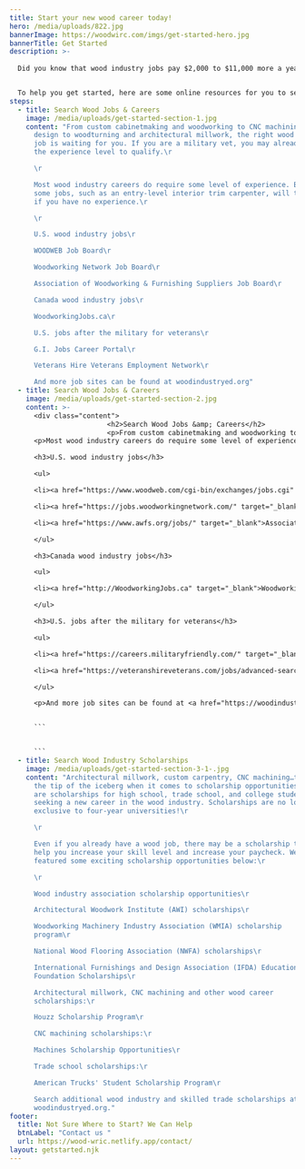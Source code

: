 ```yaml
---
title: Start your new wood career today!
hero: /media/uploads/822.jpg
bannerImage: https://woodwirc.com/imgs/get-started-hero.jpg
bannerTitle: Get Started
description: >-
  
  Did you know that wood industry jobs pay $2,000 to $11,000 more a year than many jobs that require a bachelor’s degree? What’s more, you can sometimes get paid while starting an entry-level woodworking job or other wood industry position while you train as an apprentice.


  To help you get started, here are some online resources for you to search for current jobs in the wood industry. No experience? No problem. Search the scholarship and apprenticeship opportunities below, to get the experience you need. In many cases, employers are looking for current apprentices to hire for entry-level jobs!
steps:
  - title: Search Wood Jobs & Careers
    image: /media/uploads/get-started-section-1.jpg
    content: "From custom cabinetmaking and woodworking to CNC machining and CAD
      design to woodturning and architectural millwork, the right wood industry
      job is waiting for you. If you are a military vet, you may already have
      the experience level to qualify.\r

      \r

      Most wood industry careers do require some level of experience. But
      some jobs, such as an entry-level interior trim carpenter, will train you
      if you have no experience.\r

      \r

      U.S. wood industry jobs\r

      WOODWEB Job Board\r

      Woodworking Network Job Board\r

      Association of Woodworking & Furnishing Suppliers Job Board\r

      Canada wood industry jobs\r

      WoodworkingJobs.ca\r

      U.S. jobs after the military for veterans\r

      G.I. Jobs Career Portal\r

      Veterans Hire Veterans Employment Network\r

      And more job sites can be found at woodindustryed.org"
  - title: Search Wood Jobs & Careers
    image: /media/uploads/get-started-section-2.jpg
    content: >-
      <div class="content">
      					<h2>Search Wood Jobs &amp; Careers</h2>
      					<p>From custom cabinetmaking and woodworking to CNC machining and CAD design to woodturning and architectural millwork, the right wood industry job is waiting for you. If you are a military vet, you may already have the experience level to qualify.</p>
      <p>Most wood industry careers do require some level of experience. But some jobs, such as an entry-level interior trim carpenter, will train you if you have no experience.</p>

      <h3>U.S. wood industry jobs</h3>

      <ul>

      <li><a href="https://www.woodweb.com/cgi-bin/exchanges/jobs.cgi" target="_blank">WOODWEB Job Board</a></li>

      <li><a href="https://jobs.woodworkingnetwork.com/" target="_blank">Woodworking Network Job Board</a></li>

      <li><a href="https://www.awfs.org/jobs/" target="_blank">Association of Woodworking &amp; Furnishing Suppliers Job Board</a></li>

      </ul>

      <h3>Canada wood industry jobs</h3>

      <ul>

      <li><a href="http://WoodworkingJobs.ca" target="_blank">WoodworkingJobs.ca</a></li>

      </ul>

      <h3>U.S. jobs after the military for veterans</h3>

      <ul>

      <li><a href="https://careers.militaryfriendly.com/" target="_blank">G.I. Jobs Career Portal</a></li>

      <li><a href="https://veteranshireveterans.com/jobs/advanced-search/" target="_blank">Veterans Hire Veterans Employment Network</a></li>

      </ul>

      <p>And more job sites can be found at <a href="https://woodindustryed.org/career-info-jobs/" target="_blank">woodindustryed.org</a></p>


      ```


      ```
  - title: Search Wood Industry Scholarships
    image: /media/uploads/get-started-section-3-1-.jpg
    content: "Architectural millwork, custom carpentry, CNC machining…these are just
      the tip of the iceberg when it comes to scholarship opportunities. There
      are scholarships for high school, trade school, and college students
      seeking a new career in the wood industry. Scholarships are no longer
      exclusive to four-year universities!\r

      \r

      Even if you already have a wood job, there may be a scholarship to
      help you increase your skill level and increase your paycheck. We’ve
      featured some exciting scholarship opportunities below:\r

      \r

      Wood industry association scholarship opportunities\r

      Architectural Woodwork Institute (AWI) scholarships\r

      Woodworking Machinery Industry Association (WMIA) scholarship
      program\r

      National Wood Flooring Association (NWFA) scholarships\r

      International Furnishings and Design Association (IFDA) Educational
      Foundation Scholarships\r

      Architectural millwork, CNC machining and other wood career
      scholarships:\r

      Houzz Scholarship Program\r

      CNC machining scholarships:\r

      Machines Scholarship Opportunities\r

      Trade school scholarships:\r

      American Trucks' Student Scholarship Program\r

      Search additional wood industry and skilled trade scholarships at
      woodindustryed.org."
footer:
  title: Not Sure Where to Start? We Can Help
  btnLabel: "Contact us "
  url: https://wood-wric.netlify.app/contact/
layout: getstarted.njk
---
```

